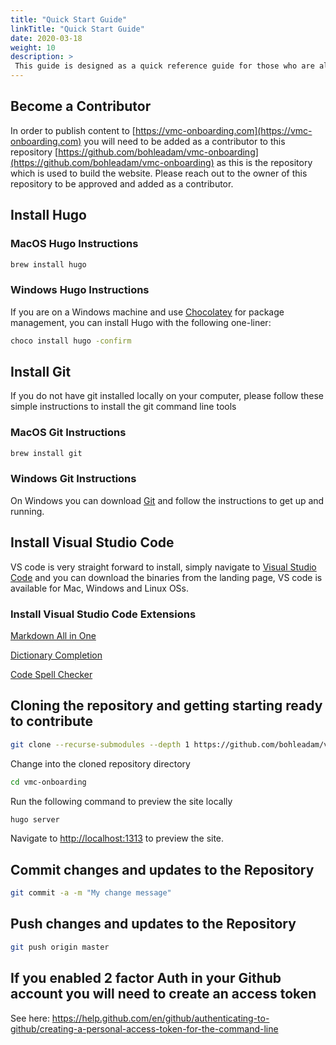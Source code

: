 ```yaml
---
title: "Quick Start Guide"
linkTitle: "Quick Start Guide"
date: 2020-03-18
weight: 10
description: >
 This guide is designed as a quick reference guide for those who are already familiar with the various tools which are in play here around Hugo, Brew, Git, VS Code.
---
```


## Become a Contributor

In order to publish content to [https://vmc-onboarding.com](https://vmc-onboarding.com) you will need to be added as a contributor to this repository [https://github.com/bohleadam/vmc-onboarding](https://github.com/bohleadam/vmc-onboarding) as this is the repository which is used to build the website. Please reach out to the owner of this repository to be approved and added as a contributor.

## Install Hugo

### MacOS Hugo Instructions

```bash
brew install hugo
```

### Windows Hugo Instructions

If you are on a Windows machine and use [Chocolatey](https://chocolatey.org/) for package management, you can install Hugo with the following one-liner:

```bash
choco install hugo -confirm
```

## Install Git

If you do not have git installed locally on your computer, please follow these simple instructions to install the git command line tools

### MacOS Git Instructions

```bash
brew install git
```

### Windows Git Instructions

On Windows you can download [Git](https://gitforwindows.org/) and follow the instructions to get up and running.

## Install Visual Studio Code

VS code is very straight forward to install, simply navigate to [Visual Studio Code](https://code.visualstudio.com/) and you can download the binaries from the landing page, VS code is available for Mac, Windows and Linux OSs.

### Install Visual Studio Code Extensions

[Markdown All in One](https://marketplace.visualstudio.com/items?itemName=yzhang.markdown-all-in-one)

[Dictionary Completion](https://marketplace.visualstudio.com/items?itemName=yzhang.dictionary-completion)

[Code Spell Checker](https://marketplace.visualstudio.com/items?itemName=streetsidesoftware.code-spell-checker)

## Cloning the repository and getting starting ready to contribute

``` bash
git clone --recurse-submodules --depth 1 https://github.com/bohleadam/vmc-onboarding.git
```

Change into the cloned repository directory

``` bash
cd vmc-onboarding
```

Run the following command to preview the site locally

``` bash
hugo server
```

Navigate to [http://localhost:1313](http://localhost:1313) to preview the site.

## Commit changes and updates to the Repository

```bash
git commit -a -m "My change message"
```

## Push changes and updates to the Repository

```bash
git push origin master
```
## If you enabled 2 factor Auth in your Github account you will need to create an access token

See here: https://help.github.com/en/github/authenticating-to-github/creating-a-personal-access-token-for-the-command-line